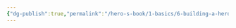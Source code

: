 ```yaml
---
{"dg-publish":true,"permalink":"/hero-s-book/1-basics/6-building-a-heroic-narrative/","dgPassFrontmatter":true}
---
```


